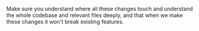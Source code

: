 Make sure you understand where all these changes touch and understand the whole codebase and relevant files deeply, and that when we make these changes it won't break existing features.
